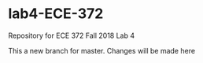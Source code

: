 # lab4-ECE-372
Repository for ECE 372 Fall 2018 Lab 4

This a new branch for master. Changes will be made here
